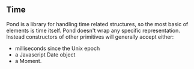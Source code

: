 ## Time

Pond is a library for handling time related structures, so the most basic of elements is time itself. Pond doesn't wrap any specific representation. Instead constructors of other primitives will generally accept either:

 * milliseconds since the Unix epoch
 * a Javascript Date object
 * a Moment.

